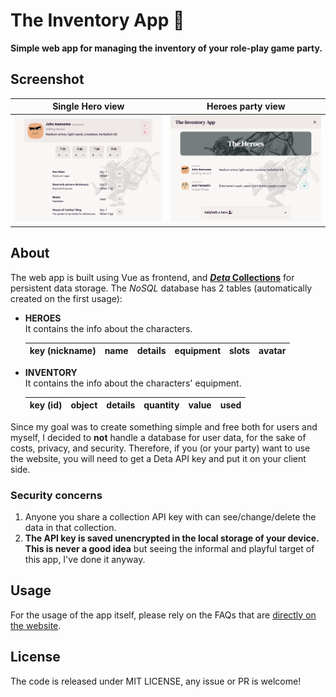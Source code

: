 # The Inventory App 🦹

**Simple web app for managing the inventory of your role-play game party.**

## Screenshot

| Single Hero view | Heroes party view |
|-|-|
![screenshot](/public/screenshot3.png) | ![screenshot](/public/screenshot2.png)


## About  

The web app is built using Vue as frontend, and [***Deta* Collections**](https://deta.space/docs/en/use/your-data/collections) for persistent data storage. The *NoSQL* database has 2 tables (automatically created on the first usage):

- **HEROES**   
    It contains the info about the characters.

    | key (nickname) | name | details |  equipment | slots | avatar |
    |-|-|-|-|-|-|

- **INVENTORY**  
    It contains the info about the characters' equipment.

    | key (id) |object | details | quantity | value | used |
    |-|-|-|-|-|-|


Since my goal was to create something simple and free both for users and myself, I decided to **not** handle a database for user data, for the sake of costs, privacy, and security. Therefore, if you (or your party) want to use the website, you will need to get a Deta API key and put it on your client side.

### Security concerns

1. Anyone you share a collection API key with can see/change/delete the data in that collection.
2. **The API key is saved unencrypted in the local storage of your device. This is never a good idea** but seeing the informal and playful target of this app, I've done it anyway.

## Usage

For the usage of the app itself, please rely on the FAQs that are [directly on the website](https://inventory.jacksalici.com/about/).

## License

The code is released under MIT LICENSE, any issue or PR is welcome!  
  